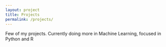```yaml
---
layout: project
title: Projects
permalink: /projects/
---
```


Few of my projects. Currently doing more in Machine Learning, focused in Python and R

